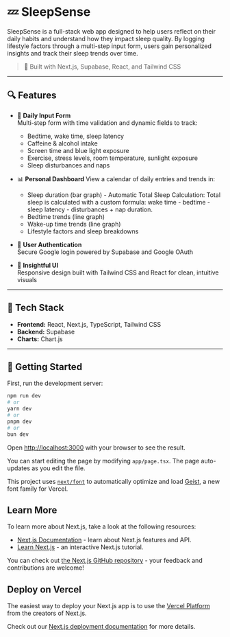 # 💤 SleepSense

SleepSense is a full-stack web app designed to help users reflect on their daily habits and understand how they impact sleep quality. By logging lifestyle factors through a multi-step input form, users gain personalized insights and track their sleep trends over time.

> 🚀 Built with Next.js, Supabase, React, and Tailwind CSS

---

## 🔍 Features

- 🛌 **Daily Input Form**  
  Multi-step form with time validation and dynamic fields to track:  
  - Bedtime, wake time, sleep latency  
  - Caffeine & alcohol intake  
  - Screen time and blue light exposure  
  - Exercise, stress levels, room temperature, sunlight exposure  
  - Sleep disturbances and naps

- 📊 **Personal Dashboard**
  View a calendar of daily entries and trends in:
  - Sleep duration (bar graph) - Automatic Total Sleep Calculation: Total sleep is calculated with a custom formula: wake time - bedtime - sleep latency - disturbances + nap duration.
  - Bedtime trends (line graph)
  - Wake-up time trends (line graph)
  - Lifestyle factors and sleep breakdowns
  
- 🔐 **User Authentication**  
  Secure Google login powered by Supabase and Google OAuth  

- 🧠 **Insightful UI**  
  Responsive design built with Tailwind CSS and React for clean, intuitive visuals  

---

## 🧪 Tech Stack

- **Frontend:** React, Next.js, TypeScript, Tailwind CSS  
- **Backend:** Supabase   
- **Charts:** Chart.js 

---

## 📂 Getting Started

First, run the development server:

```bash
npm run dev
# or
yarn dev
# or
pnpm dev
# or
bun dev
```

Open [http://localhost:3000](http://localhost:3000) with your browser to see the result.

You can start editing the page by modifying `app/page.tsx`. The page auto-updates as you edit the file.

This project uses [`next/font`](https://nextjs.org/docs/app/building-your-application/optimizing/fonts) to automatically optimize and load [Geist](https://vercel.com/font), a new font family for Vercel.

## Learn More

To learn more about Next.js, take a look at the following resources:

- [Next.js Documentation](https://nextjs.org/docs) - learn about Next.js features and API.
- [Learn Next.js](https://nextjs.org/learn) - an interactive Next.js tutorial.

You can check out [the Next.js GitHub repository](https://github.com/vercel/next.js) - your feedback and contributions are welcome!

## Deploy on Vercel

The easiest way to deploy your Next.js app is to use the [Vercel Platform](https://vercel.com/new?utm_medium=default-template&filter=next.js&utm_source=create-next-app&utm_campaign=create-next-app-readme) from the creators of Next.js.

Check out our [Next.js deployment documentation](https://nextjs.org/docs/app/building-your-application/deploying) for more details.
